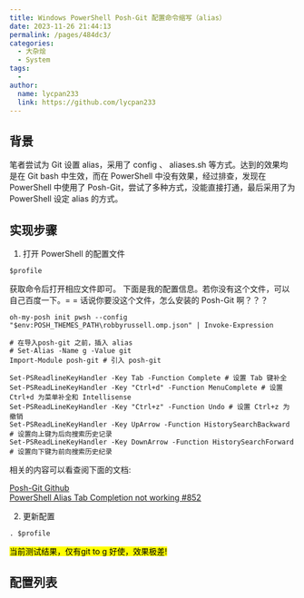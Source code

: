 ```yaml
---
title: Windows PowerShell Posh-Git 配置命令缩写（alias）
date: 2023-11-26 21:44:13
permalink: /pages/484dc3/
categories:
  - 大杂烩
  - System
tags:
  - 
author: 
  name: lycpan233
  link: https://github.com/lycpan233
---
```


## 背景
笔者尝试为 Git 设置 alias，采用了 config 、 aliases.sh 等方式。达到的效果均是在 Git bash 中生效，而在 PowerShell 中没有效果，经过排查，发现在 PowerShell 中使用了 Posh-Git，尝试了多种方式，没能直接打通，最后采用了为 PowerShell 设定 alias 的方式。


## 实现步骤
1. 打开 PowerShell 的配置文件
```
$profile
```
获取命令后打开相应文件即可。
下面是我的配置信息。若你没有这个文件，可以自己百度一下。= = 话说你要没这个文件，怎么安装的 Posh-Git 啊？？？

```
oh-my-posh init pwsh --config "$env:POSH_THEMES_PATH\robbyrussell.omp.json" | Invoke-Expression

# 在导入posh-git 之前，插入 alias
# Set-Alias -Name g -Value git
Import-Module posh-git # 引入 posh-git

Set-PSReadlineKeyHandler -Key Tab -Function Complete # 设置 Tab 键补全
Set-PSReadLineKeyHandler -Key "Ctrl+d" -Function MenuComplete # 设置 Ctrl+d 为菜单补全和 Intellisense
Set-PSReadLineKeyHandler -Key "Ctrl+z" -Function Undo # 设置 Ctrl+z 为撤销
Set-PSReadLineKeyHandler -Key UpArrow -Function HistorySearchBackward # 设置向上键为后向搜索历史记录
Set-PSReadLineKeyHandler -Key DownArrow -Function HistorySearchForward # 设置向下键为前向搜索历史纪录
```

相关的内容可以看查阅下面的文档:   

[Posh-Git Github](https://github.com/dahlbyk/posh-git)   
[PowerShell Alias Tab Completion not working #852](https://github.com/dahlbyk/posh-git/issues/852#issuecomment-1409437357)

2. 更新配置
```
. $profile
```


<mark>当前测试结果，仅有git to g 好使，效果极差!</mark>

## 配置列表

```

```
